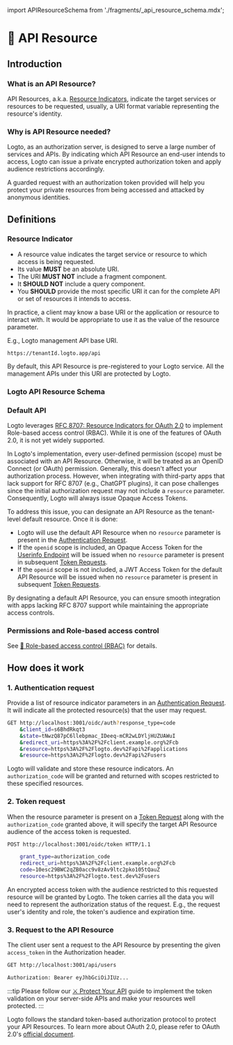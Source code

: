 import APIResourceSchema from './fragments/\_api_resource_schema.mdx';

# 📁 API Resource

## Introduction

### What is an API Resource?

API Resources, a.k.a. [Resource Indicators](https://www.rfc-editor.org/rfc/rfc8707.html), indicate the target services or resources to be requested, usually, a URI format variable representing the resource's identity.

### Why is API Resource needed?

Logto, as an authorization server, is designed to serve a large number of services and APIs. By indicating which API Resource an end-user intends to access, Logto can issue a private encrypted authorization token and apply audience restrictions accordingly.

A guarded request with an authorization token provided will help you protect your private resources from being accessed and attacked by anonymous identities.

## Definitions

### Resource Indicator

- A resource value indicates the target service or resource to which access is being requested.
- Its value **MUST** be an absolute URI.
- The URI **MUST NOT** include a fragment component.
- It **SHOULD NOT** include a query component.
- You **SHOULD** provide the most specific URI it can for the complete API or set of resources it intends to access.

In practice, a client may know a base URI or the application or resource to interact with. It would be appropriate to use it as the value of the resource parameter.

E.g., Logto management API base URI.

```
https://tenantId.logto.app/api
```

By default, this API Resource is pre-registered to your Logto service. All the management APIs under this URI are protected by Logto.

### Logto API Resource Schema

<APIResourceSchema />

### Default API

Logto leverages [RFC 8707: Resource Indicators for OAuth 2.0](https://www.rfc-editor.org/rfc/rfc8707) to implement Role-based access control (RBAC). While it is one of the features of OAuth 2.0, it is not yet widely supported.

In Logto's implementation, every user-defined permission (scope) must be associated with an API Resource. Otherwise, it will be treated as an OpenID Connect (or OAuth) permission. Generally, this doesn't affect your authorization process. However, when integrating with third-party apps that lack support for RFC 8707 (e.g., ChatGPT plugins), it can pose challenges since the initial authorization request may not include a `resource` parameter. Consequently, Logto will always issue Opaque Access Tokens.

To address this issue, you can designate an API Resource as the tenant-level default resource. Once it is done:

- Logto will use the default API Resource when no `resource` parameter is present in the [Authentication Request](https://openid.net/specs/openid-connect-core-1_0.html#AuthRequest).
- If the `openid` scope is included, an Opaque Access Token for the [Userinfo Endpoint](https://openid.net/specs/openid-connect-core-1_0.html#UserInfo) will be issued when no `resource` parameter is present in subsequent [Token Requests](https://openid.net/specs/openid-connect-core-1_0.html#TokenRequest).
- If the `openid` scope is not included, a JWT Access Token for the default API Resource will be issued when no `resource` parameter is present in subsequent [Token Requests](https://openid.net/specs/openid-connect-core-1_0.html#TokenRequest).

By designating a default API Resource, you can ensure smooth integration with apps lacking RFC 8707 support while maintaining the appropriate access controls.

### Permissions and Role-based access control

See [🔐 Role-based access control (RBAC)](/docs/recipes/rbac) for details.

## How does it work

### 1. Authentication request

Provide a list of resource indicator parameters in an [Authentication Request](https://openid.net/specs/openid-connect-core-1_0.html#AuthRequest). It will indicate all the protected resource(s) that the user may request.

```bash
GET http://localhost:3001/oidc/auth?response_type=code
    &client_id=s6BhdRkqt3
    &state=tNwzQ87pC6llebpmac_IDeeq-mCR2wLDYljHUZUAWuI
    &redirect_uri=https%3A%2F%2Fclient.example.org%2Fcb
    &resource=https%3A%2F%2Flogto.dev%2Fapi%2Fapplications
    &resource=https%3A%2F%2Flogto.dev%2Fapi%2Fusers
```

Logto will validate and store these resource indicators. An `authorization_code` will be granted and returned with scopes restricted to these specified resources.

### 2. Token request

When the resource parameter is present on a [Token Request](https://openid.net/specs/openid-connect-core-1_0.html#TokenRequest) along with the `authorization_code` granted above, it will specify the target API Resource audience of the access token is requested.

```bash
POST http://localhost:3001/oidc/token HTTP/1.1

    grant_type=authorization_code
    redirect_uri=https%3A%2F%2Fclient.example.org%2Fcb
    code=10esc29BWC2qZB0acc9v8zAv9ltc2pko105tQauZ
    resource=https%3A%2F%2Flogto.test.dev%2Fusers
```

An encrypted access token with the audience restricted to this requested resource will be granted by Logto. The token carries all the data you will need to represent the authorization status of the request. E.g., the request user's identity and role, the token's audience and expiration time.

### 3. Request to the API Resource

The client user sent a request to the API Resource by presenting the given `access_token` in the Authorization header.

```bash
GET http://localhost:3001/api/users

Authorization: Bearer eyJhbGciOiJIUz...
```

:::tip
Please follow our [⚔️ Protect Your API](../../recipes/protect-your-api/README.mdx) guide to implement the token validation on your server-side APIs and make your resources well protected.
:::

Logto follows the standard token-based authorization protocol to protect your API Resources. To learn more about OAuth 2.0, please refer to OAuth 2.0's [official document](https://datatracker.ietf.org/doc/html/rfc6749#section-1.3.1).
